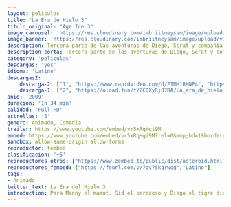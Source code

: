 ```yaml
---
layout: peliculas
title: "La Era de Hielo 3"
titulo_original: "Age Ice 3"
image_carousel: 'https://res.cloudinary.com/imbriitneysam/image/upload/v1543533871/era3-poster-min.jpg'
image_banner: 'https://res.cloudinary.com/imbriitneysam/image/upload/v1543533882/era3-banner-min.jpg'
description: Tercera parte de las aventuras de Diego, Scrat y compañía. En esta ocasión, les tocará lidiar con varios dinosaurios. Scrat sigue intentando apoderarse de la muy escurridiza bellota (mientras, tal vez, encuentra el verdadero amor); Manny y Ellie esperan el nacimiento de su mini-mamut; Sid, el perezoso, se mete en un buen lío al formar de repente una familia propia tras encontrarse unos huevos de dinosaurio; y Diego, el tigre de dientes de sable, se pregunta si pasar tanto tiempo con sus amigos no le estará volviendo demasiado "blandito". Con el fin de salvar al infortunado Sid, la pandilla se adentra en un misterioso mundo subterráneo, donde tienen algunos enfrentamientos con los dinosaurios, lidian con una enloquecida flora y fauna, y conocen a una comadreja tuerta e implacable cazadora de dinosaurios llamada Buck.
description_corta: Tercera parte de las aventuras de Diego, Scrat y compañía. En esta ocasión, les tocará lidiar con varios dinosaurios. Scrat sigue intentando apoderarse de la muy escurridiza bellota (mientras, tal vez, encuentra el verdadero amor); Manny y Ellie esperan el...
category: 'peliculas'
descargas: 'yes'
idioma: 'Latino'
descargas2:
    descarga-2: ["1", "https://www.rapidvideo.com/d/FIMH1RHNP4", "https://www.google.com/s2/favicons?domain=www.rapidvideo.com","RapidVideo","https://res.cloudinary.com/imbriitneysam/image/upload/v1541473684/mexico.png", "Latino", "Full HD"]
    descarga-1: ["2", "https://oload.fun/f/ZC0XyRj87RA/La_era_de_hielo_3__El_origen_de_los_dinosaurios_%282009%29_.MP4.mp4", "https://www.google.com/s2/favicons?domain=openload.co","OpenLoad","https://res.cloudinary.com/imbriitneysam/image/upload/v1541473684/mexico.png", "Latino", "Full HD"]
anio: '2009'
duracion: '1h 34 min'
calidad: 'Full HD'
estrellas: '5'
genero: Animado, Comedia
trailer: https://www.youtube.com/embed/vr5xRqHgi9M
embed: https://www.youtube.com/embed/vr5xRqHgi9M?rel=0&amp;hd=1&border=0&wmode=opaque&enablejsapi=1&modestbranding=1&controls=1&showinfo=1
sandbox: allow-same-origin allow-forms
reproductor: fembed
clasificacion: '+5'
reproductores_otros: ["https://www.zembed.to/public/dist/asteroid.html?id=a89f6d302d30de023cdaa403c8f7edf6&title=Ice%20Age:%20Dawn%20of%20the%20Dinosaurs","https://gdriveplayer.me/embed2.php?link=Vy91ZepeVwS83tEMg3U5uAsGTDsfexhV8%252BFlxrzh%252Bx9Ctdg6EoxHsDCuyjYdIxl8ZK0FSNSdYusd4TihUGaDygxsuA9PWMFuBCzPdTyWlYx32aY97M91VeotKKpJTv67hHQLT7sK1%252BmOnwMXU58X8AjMFhtsH4RpQnVynNMtYSEnH0sHZC8M4ZIUap6bzNn9g%253D","Latino","https://gdriveplayer.me/embed2.php?link=6d7ie7Ey2jg3L2%252F5%252B%252Bu3OAWFDcBZODIM5HRlmbJl5g4C0880pCf28V7110uJT5Tm7h9rXFCXABjyed%252FkrSRETx6BY25ynZZ7Aczt%252ByBE8HSgLu3ba0L5AJ8AX4klUUlGQ7v%252BDfArtr8NQmCq26ubfGovRkzIR8%252BYdns45KYaXDMWs85Li8IV81Y5tb9UGOJ9qyet01Xqb3yGOzCPS2UhFm","Latino","Latino","https://mstream.space/a6o9h29z3mjq","Latino"]
reproductores_fembed: ["https://feurl.com/v/7qv75kqrwog","Latino"]
tags:
- Animado
twitter_text: La Era del Hielo 3
introduction: Para Manny el mamut, Sid el perezoso y Diego el tigre dientes de sable, la vida es mucho más apacible desde el deshielo cuando la temperatura empezó a subir. Sin embargo, ¡sus problemas no han hecho más que empezar! Manny sueña con fundar una
---
```












